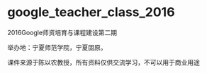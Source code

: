 # google_teacher_class_2016
2016Google师资培育与课程建设第二期

举办地：宁夏师范学院，宁夏固原。

课件来源于陈以农教授，所有资料仅供交流学习，不可以用于商业用途

